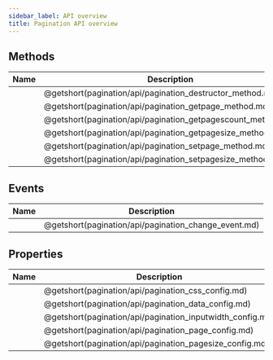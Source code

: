 ```yaml
---
sidebar_label: API overview
title: Pagination API overview
---
```


## Methods

| Name                                                  | Description                                                  |
| ----------------------------------------------------- | ------------------------------------------------------------ |
| [](pagination/api/pagination_destructor_method.md)    | @getshort(pagination/api/pagination_destructor_method.md)    |
| [](pagination/api/pagination_getpage_method.md)       | @getshort(pagination/api/pagination_getpage_method.md)       |
| [](pagination/api/pagination_getpagescount_method.md) | @getshort(pagination/api/pagination_getpagescount_method.md) |
| [](pagination/api/pagination_getpagesize_method.md)   | @getshort(pagination/api/pagination_getpagesize_method.md)   |
| [](pagination/api/pagination_setpage_method.md)       | @getshort(pagination/api/pagination_setpage_method.md)       |
| [](pagination/api/pagination_setpagesize_method.md)   | @getshort(pagination/api/pagination_setpagesize_method.md)   |

## Events

| Name                                          | Description                                          |
| --------------------------------------------- | ---------------------------------------------------- |
| [](pagination/api/pagination_change_event.md) | @getshort(pagination/api/pagination_change_event.md) |

## Properties

| Name                                               | Description                                               |
| -------------------------------------------------- | --------------------------------------------------------- |
| [](pagination/api/pagination_css_config.md)        | @getshort(pagination/api/pagination_css_config.md)        |
| [](pagination/api/pagination_data_config.md)       | @getshort(pagination/api/pagination_data_config.md)       |
| [](pagination/api/pagination_inputwidth_config.md) | @getshort(pagination/api/pagination_inputwidth_config.md) |
| [](pagination/api/pagination_page_config.md)       | @getshort(pagination/api/pagination_page_config.md)       |
| [](pagination/api/pagination_pagesize_config.md)   | @getshort(pagination/api/pagination_pagesize_config.md)   |
